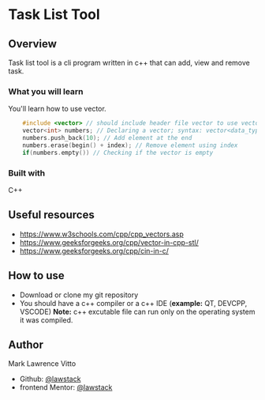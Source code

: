 # Task List Tool

## Overview
Task list tool is a cli program written in c++ that can add, view and remove task. 

### What you will learn
You'll learn how to use vector.

```C++
	#include <vector> // should include header file vector to use vector
	vector<int> numbers; // Declaring a vector; syntax: vector<data_type> variable_name
	numbers.push_back(10); // Add element at the end
	numbers.erase(begin() + index); // Remove element using index
	if(numbers.empty()) // Checking if the vector is empty
```


### Built with
C++

## Useful resources
- https://www.w3schools.com/cpp/cpp_vectors.asp
- https://www.geeksforgeeks.org/cpp/vector-in-cpp-stl/
- https://www.geeksforgeeks.org/cpp/cin-in-c/

## How to use
- Download or clone my git repository
- You should have a c++ compiler or a c++ IDE  (**example:** QT, DEVCPP, VSCODE)
**Note:** c++ excutable file can run only on the operating system it was compiled.


##  Author
Mark Lawrence Vitto
- Github: [@lawstack](https://github.com/lawstack)
- frontend Mentor: [@lawstack](https://www.frontendmentor.io/profile/lawstack)